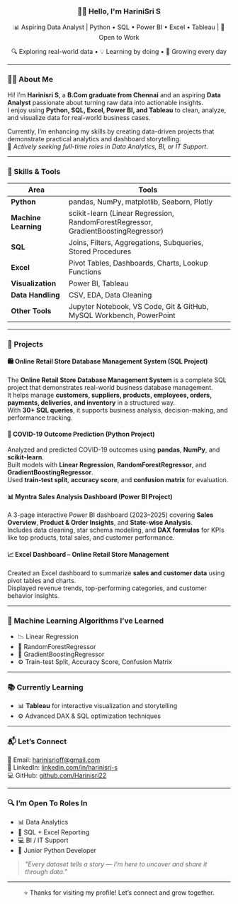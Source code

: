 <h3 align="center">👩‍💻 Hello, I'm HariniSri S</h3>

<p align="center">
  📊 Aspiring Data Analyst | Python • SQL • Power BI • Excel • Tableau | 💼 Open to Work  
</p>
<p align="center">
  🔍 Exploring real-world data • 💡 Learning by doing • 🌱 Growing every day
</p>

---

### 🙋‍♀️ About Me

Hi! I’m **Harinisri S**, a **B.Com graduate from Chennai** and an aspiring **Data Analyst** passionate about turning raw data into actionable insights.  
I enjoy using **Python, SQL, Excel, Power BI, and Tableau** to clean, analyze, and visualize data for real-world business cases.  

Currently, I’m enhancing my skills by creating data-driven projects that demonstrate practical analytics and dashboard storytelling.  
🚀 *Actively seeking full-time roles in Data Analytics, BI, or IT Support.*

---

### 🧰 Skills & Tools

| Area | Tools |
|------|-------|
| **Python** | pandas, NumPy, matplotlib, Seaborn, Plotly |
| **Machine Learning** | scikit-learn (Linear Regression, RandomForestRegressor, GradientBoostingRegressor) |
| **SQL** | Joins, Filters, Aggregations, Subqueries, Stored Procedures |
| **Excel** | Pivot Tables, Dashboards, Charts, Lookup Functions |
| **Visualization** | Power BI, Tableau |
| **Data Handling** | CSV, EDA, Data Cleaning |
| **Other Tools** | Jupyter Notebook, VS Code, Git & GitHub, MySQL Workbench, PowerPoint |

---

### 📌 Projects

#### 🛍️ Online Retail Store Database Management System (SQL Project)
The **Online Retail Store Database Management System** is a complete SQL project that demonstrates real-world business database management.  
It helps manage **customers, suppliers, products, employees, orders, payments, deliveries, and inventory** in a structured way.  
With **30+ SQL queries**, it supports business analysis, decision-making, and performance tracking.

#### 🦠 COVID-19 Outcome Prediction (Python Project)
Analyzed and predicted COVID-19 outcomes using **pandas**, **NumPy**, and **scikit-learn**.  
Built models with **Linear Regression**, **RandomForestRegressor**, and **GradientBoostingRegressor**.  
Used **train-test split**, **accuracy score**, and **confusion matrix** for evaluation.  

#### 📊 Myntra Sales Analysis Dashboard (Power BI Project)
A 3-page interactive Power BI dashboard (2023–2025) covering **Sales Overview**, **Product & Order Insights**, and **State-wise Analysis**.  
Includes data cleaning, star schema modeling, and **DAX formulas** for KPIs like top products, total sales, and customer performance.  

#### 📈 Excel Dashboard – Online Retail Store Management
Created an Excel dashboard to summarize **sales and customer data** using pivot tables and charts.  
Displayed revenue trends, top-performing categories, and customer behavior insights.  

---

### 🤖 Machine Learning Algorithms I’ve Learned

- 📉 Linear Regression  
- 🌳 RandomForestRegressor  
- 🚀 GradientBoostingRegressor  
- ⚙️ Train-test Split, Accuracy Score, Confusion Matrix  

---

### 📚 Currently Learning

- 📊 **Tableau** for interactive visualization and storytelling  
- ⚙️ Advanced DAX & SQL optimization techniques  

---

### 📬 Let’s Connect

📧 Email: [harinisrioff@gmail.com](mailto:harinisrioff@gmail.com)  
🔗 LinkedIn: [linkedin.com/in/harinisri-s](https://www.linkedin.com/in/harinisri-s)  
💻 GitHub: [github.com/Harinisri22](https://github.com/Harinisri22)

---

### 🔍 I’m Open To Roles In

- 📊 Data Analytics  
- 🧮 SQL + Excel Reporting  
- 💻 BI / IT Support  
- 🐍 Junior Python Developer  

> *"Every dataset tells a story — I’m here to uncover and share it through data."*

---

<p align="center">
  ⭐ Thanks for visiting my profile! Let’s connect and grow together.
</p>
